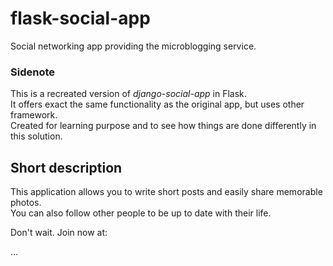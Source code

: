 # flask-social-app

Social networking app providing the microblogging service.

### Sidenote

This is a recreated version of <i>django-social-app</i> in Flask. <br>
It offers exact the same functionality as the original app, but uses other framework. <br>
Created for learning purpose and to see how things are done differently in this solution.

## Short description

This application allows you to write short posts and easily share memorable photos. 
<br>
You can also follow other people to be up to date with their life.

Don't wait. Join now at:

...